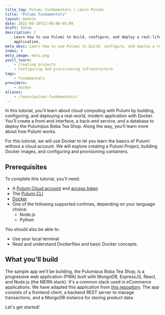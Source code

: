 ```yaml
---
title_tag: Pulumi Fundamentals | Learn Pulumi
title: "Pulumi Fundamentals"
layout: module
date: 2021-09-10T12:00:00-05:00
draft: false
description: |
    Learn how to use Pulumi to build, configure, and deploy a real-life, modern
    application.
meta_desc: Learn how to use Pulumi to build, configure, and deploy a real-life, modern application in this starter tutorial.
index: 0
meta_image: meta.png
youll_learn:
    - Creating projects
    - Configuring and provisioning infrastructure
tags:
    - fundamentals
providers:
    - docker
aliases:
    - /learn/pulumi-fundamentals/
---
```


In this tutorial, you'll learn about cloud computing with Pulumi by building, configuring, and deploying a real-world, modern
application with Docker. You'll create a front-end interface, a back-end service, and a database to deploy the Pulumipus Boba Tea Shop. Along the way, you'll learn more about how Pulumi works.

For this tutorial, we will use Docker to let you learn the basics of Pulumi
without a cloud account. We will explore creating a Pulumi Project, building
Docker images, and configuring and provisioning containers.

## Prerequisites

To complete this tutorial, you'll need:

- A [Pulumi Cloud account](https://app.pulumi.com/signup) and [access token](/docs/pulumi-cloud/accounts#access-tokens)
- The [Pulumi CLI](/docs/install/)
- [Docker](https://docs.docker.com/get-docker/)
- One of the following supported runtimes, depending on your language choice:
    - Node.js
    - Python

You should also be able to:

- Use your local terminal
- Read and understand Dockerfiles and basic Docker concepts.

## What you'll build

The sample app we'll be building, the Pulumipus Boba Tea Shop, is a progressive web application (PWA) built with MongoDB, ExpressJS, React, and Node.js (the MERN stack). It's a common stack used in eCommerce applications. We have adapted this application from [this repository](https://github.com/shubhambattoo/shopping-cart). The app consists of a frontend client, a backend REST server to manage transactions, and a MongoDB instance for storing product data.

Let's get started!
